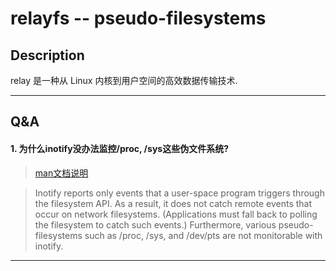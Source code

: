 # relayfs -- pseudo-filesystems

## Description
relay 是一种从 Linux 内核到用户空间的高效数据传输技术.
***



## Q&A

#### 1. 为什么inotify没办法监控/proc, /sys这些伪文件系统?
>[man文档说明](http://man7.org/linux/man-pages/man7/inotify.7.html)

>Inotify reports only events that a user-space program triggers through the filesystem API.  As a result, it does not catch remote events that occur on network filesystems.  (Applications must fall back to polling the filesystem to catch such events.)  Furthermore, various pseudo-filesystems such as /proc, /sys, and /dev/pts are not monitorable with inotify.
---

